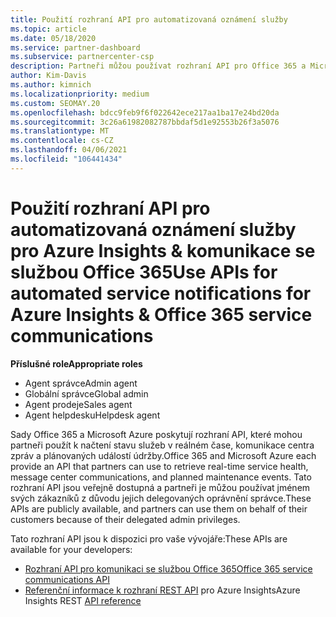 ```yaml
---
title: Použití rozhraní API pro automatizovaná oznámení služby
ms.topic: article
ms.date: 05/18/2020
ms.service: partner-dashboard
ms.subservice: partnercenter-csp
description: Partneři můžou používat rozhraní API pro Office 365 a Microsoft Azure partneři pro stav služeb v reálném čase, komunikaci centra zpráv a plánované události údržby.
author: Kim-Davis
ms.author: kimnich
ms.localizationpriority: medium
ms.custom: SEOMAY.20
ms.openlocfilehash: bdcc9feb9f6f022642ece217aa1ba17e24bd20da
ms.sourcegitcommit: 3c26a61982082787bbdaf5d1e92553b26f3a5076
ms.translationtype: MT
ms.contentlocale: cs-CZ
ms.lasthandoff: 04/06/2021
ms.locfileid: "106441434"
---
```

# <a name="use-apis-for-automated-service-notifications-for-azure-insights--office-365-service-communications"></a><span data-ttu-id="36e7d-103">Použití rozhraní API pro automatizovaná oznámení služby pro Azure Insights & komunikace se službou Office 365</span><span class="sxs-lookup"><span data-stu-id="36e7d-103">Use APIs for automated service notifications for Azure Insights & Office 365 service communications</span></span>

<span data-ttu-id="36e7d-104">**Příslušné role**</span><span class="sxs-lookup"><span data-stu-id="36e7d-104">**Appropriate roles**</span></span>

- <span data-ttu-id="36e7d-105">Agent správce</span><span class="sxs-lookup"><span data-stu-id="36e7d-105">Admin agent</span></span>
- <span data-ttu-id="36e7d-106">Globální správce</span><span class="sxs-lookup"><span data-stu-id="36e7d-106">Global admin</span></span>
- <span data-ttu-id="36e7d-107">Agent prodeje</span><span class="sxs-lookup"><span data-stu-id="36e7d-107">Sales agent</span></span>
- <span data-ttu-id="36e7d-108">Agent helpdesku</span><span class="sxs-lookup"><span data-stu-id="36e7d-108">Helpdesk agent</span></span>

<span data-ttu-id="36e7d-109">Sady Office 365 a Microsoft Azure poskytují rozhraní API, které mohou partneři použít k načtení stavu služeb v reálném čase, komunikace centra zpráv a plánovaných událostí údržby.</span><span class="sxs-lookup"><span data-stu-id="36e7d-109">Office 365 and Microsoft Azure each provide an API that partners can use to retrieve real-time service health, message center communications, and planned maintenance events.</span></span> <span data-ttu-id="36e7d-110">Tato rozhraní API jsou veřejně dostupná a partneři je můžou používat jménem svých zákazníků z důvodu jejich delegovaných oprávnění správce.</span><span class="sxs-lookup"><span data-stu-id="36e7d-110">These APIs are publicly available, and partners can use them on behalf of their customers because of their delegated admin privileges.</span></span>

<span data-ttu-id="36e7d-111">Tato rozhraní API jsou k dispozici pro vaše vývojáře:</span><span class="sxs-lookup"><span data-stu-id="36e7d-111">These APIs are available for your developers:</span></span>

- [<span data-ttu-id="36e7d-112">Rozhraní API pro komunikaci se službou Office 365</span><span class="sxs-lookup"><span data-stu-id="36e7d-112">Office 365 service communications API</span></span>](/office/office-365-management-api/office-365-service-communications-api-reference)
- <span data-ttu-id="36e7d-113">[Referenční informace k rozhraní REST API](/rest/api/monitor/) pro Azure Insights</span><span class="sxs-lookup"><span data-stu-id="36e7d-113">Azure Insights REST [API reference](/rest/api/monitor/)</span></span>

 

 
